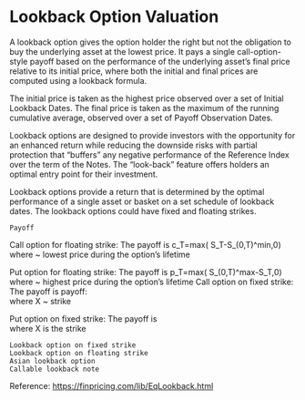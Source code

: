 # Lookback Option Valuation

A lookback option gives the option holder the right but not the obligation to buy the underlying asset at the lowest price. It pays a single call-option-style payoff based on the performance of the underlying asset’s final price relative to its initial price, where both the initial and final prices are computed using a lookback formula.

The initial price is taken as the highest price observed over a set of Initial Lookback Dates. The final price is taken as the maximum of the running cumulative average, observed over a set of Payoff Observation Dates.

Lookback options are designed to provide investors with the opportunity for an enhanced return while reducing the downside risks with partial protection that “buffers” any negative performance of the Reference Index over the term of the Notes. The “look-back” feature offers holders an optimal entry point for their investment.

Lookback options provide a return that is determined by the optimal performance of a single asset or basket on a set schedule of lookback dates. The lookback options could have fixed and
floating strikes.

	Payoff
Call option for floating strike:
	The payoff is c_T=max⁡( S_T-S_(0,T)^min,0)
where   ~ lowest price during the option’s lifetime

Put option for floating strike:
The payoff is p_T=max⁡( S_(0,T)^max-S_T,0)
where   ~ highest price during the option’s lifetime
Call option on fixed strike:
The payoff is payoff:  	
where X ~ strike

Put option on fixed strike:
The payoff is  
where X is the strike

	Lookback option on fixed strike
	Lookback option on floating strike
	Asian lookback option
	Callable lookback note


Reference:
https://finpricing.com/lib/EqLookback.html


